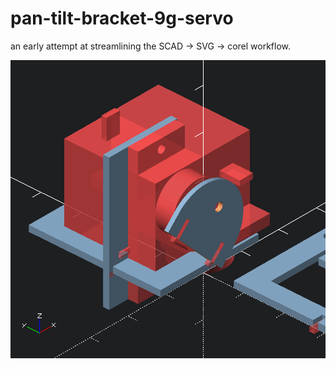 # pan-tilt-bracket-9g-servo

an early attempt at streamlining the SCAD -> SVG -> corel workflow.

![alt tag](render.png)